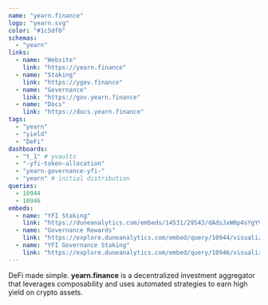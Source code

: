 ```yaml
---
name: "yearn.finance"
logo: "yearn.svg"
color: "#1c5df0"
schemas:
  - "yearn"
links:
  - name: "Website"
    link: "https://yearn.finance"
  - name: "Staking"
    link: "https://ygov.finance"
  - name: "Governance"
    link: "https://gov.yearn.finance"
  - name: "Docs"
    link: "https://docs.yearn.finance"
tags:
  - "yearn"
  - "yield"
  - "DeFi"
dashboards:
  - "t_1" # yvaults
  - "-yfi-token-allocation"
  - "yearn-governance-yfi-"
  - "yearn" # initial distribution
queries:
  - 10944
  - 10946
embeds:
  - name: "YFI Staking"
    link: "https://duneanalytics.com/embeds/14531/29543/dAdsJxW0p4sYgYVUQCrIQs7ttoGcl16MTyQN3ZbD"
  - name: "Governance Rewards"
    link: "https://explore.duneanalytics.com/embed/query/10944/visualization/21741?api_key=TH1oOoZAZCKqx1bNoASR7FR0GLI7NwoIrVgnMqX7"
  - name: "YFI Governance Staking"
    link: "https://explore.duneanalytics.com/embed/query/10946/visualization/21746?api_key=x5bQnZwZpYq6HYoWAeM3XL9TB5QA5ewIK3pPRwXu"
---
```


DeFi made simple. **yearn.finance** is a decentralized investment aggregator that leverages composability and uses automated strategies to earn high yield on crypto assets.
